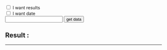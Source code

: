 <html>
<head>
<meta charset="utf-8"/>
<script>
function createCORSRequest(method, url) {
  var xhr = new XMLHttpRequest();
  xhr.open(method, url, true);
  return xhr;
}
function TestInput(callback) {
	xhr = createCORSRequest("POST", "https://terralego-scraper.herokuapp.com/graphql");
	xhr.responseType = 'json';
	xhr.setRequestHeader("Content-Type", "application/json");
	xhr.setRequestHeader("Accept", "application/json");
	xhr.onload = function () {
	  console.log('data returned:', xhr.response);
	  if (xhr.readyState === 4) {
	    if (xhr.status === 200) {
	      callback(xhr, showData);
	    } else {
	      console.error(xhr.statusText);
	    }
	  }
	}
	var insee = document.getElementById("myInput").value;
	var query = '{result(insee:"' + insee + '"){params' 
	if (document.getElementById("checkResults").checked == true){
		query += ' results';
	};
	if (document.getElementById("checkValueDate").checked == true){
		query += ' valueDate';
	};
	query += '}}';
	xhr.send(JSON.stringify({
	  query: query
	}));
}

function myCallback(xhr, callback){
	var resJson = xhr.response;
	var res = '<pre>' + JSON.stringify(resJson, null, 4) + '</' + 'pre>';
	document.getElementById("result").innerHTML = res;
	callback(resJson);
}

function showData(json){
	//console.log('data3 : '+ JSON.stringify(json.data.result[0].params));
	/*
	var results = json.data.result
	var str = ""
	for (i = 0; i < results.length; i++){
		str += "\nDate : " + JSON.stringify(results[i].valueDate, null, 4);
		str += '\nParams : ' + '<pre>' + JSON.stringify(results[i].params, null, 4) + '</' + 'pre>';
		//str += "\nResults : " + JSON.stringify(results[i].results);
	}
	document.getElementById("resultNice").innerHTML = str;
	*/
}
</script>
</head>

<body>
<input type="checkbox" id="checkResults"> I want results<br>
<input type="checkbox" id="checkValueDate"> I want date<br>
<input id="myInput" type="text">
<button onclick="TestInput(myCallback)" >get data</button>
<br/>
<h2>Result :</h2>
<p id="result"></p>
<hr/>
</body>
</html>

